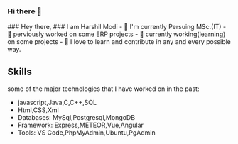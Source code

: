 ### Hi there 👋

<!--
**Harshil-159/Harshil-159** is a ✨ _special_ ✨ repository because its `README.md` (this file) appears on your GitHub profile.
Here are some ideas to get you started:
--!>
### Hey there, 

### I am Harshil Modi

- 🌱 I'm currently Persuing MSc.(IT)
- 💬 perviously worked on some ERP projects
- 🔭 currently working(learning) on some projects
- 🔆 I love to learn and contribute in any and every possible way.



<!--
- 🔭 I’m currently working on ...
- 🌱 I’m currently learning ...
- 👯 I’m looking to collaborate on ...
- 🤔 I’m looking for help with ...
- 💬 Ask me about ...
- 📫 How to reach me: ...
- 😄 Pronouns: ...
- ⚡ Fun fact: ...
-->



<h2> Skills </h2>
some of the major technologies that I have worked on in the past:

- javascript,Java,C,C++,SQL
- Html,CSS,Xml
- Databases: MySql,Postgresql,MongoDB
- Framework:  Express,METEOR,Vue,Angular
- Tools: VS Code,PhpMyAdmin,Ubuntu,PgAdmin

